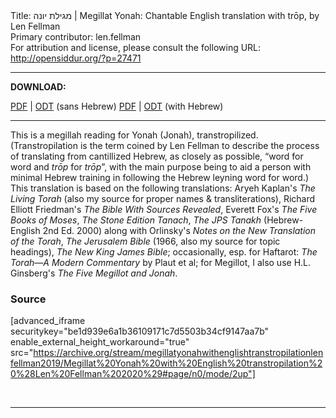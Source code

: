 <html>
<head></head>
<body>
Title: מגילת יונה | Megillat Yonah: Chantable English translation with trōp, by Len Fellman<br />
Primary contributor: len.fellman<br />
For attribution and license, please consult the following URL: <a href="http://opensiddur.org/?p=27471">http://opensiddur.org/?p=27471</a>
<p />
<hr />

<strong>DOWNLOAD:</strong> 

<a href="https://archive.org/download/megillatyonahwithenglishtranstropilationlenfellman2019/Megillat%20Yonah%20with%20English%20transtropilation%20%28Len%20Fellman%202020%29%20-%20english%20only.pdf">PDF</a> | <a href="https://archive.org/download/megillatyonahwithenglishtranstropilationlenfellman2019/Megillat%20Yonah%20with%20English%20transtropilation%20%28Len%20Fellman%202020%29%20-%20english%20only.odt">ODT</a> (sans Hebrew) 
<a href="https://archive.org/download/megillatyonahwithenglishtranstropilationlenfellman2019/Megillat%20Yonah%20with%20English%20transtropilation%20%28Len%20Fellman%202020%29.pdf">PDF</a> | <a href="https://archive.org/download/megillatyonahwithenglishtranstropilationlenfellman2019/Megillat%20Yonah%20with%20English%20transtropilation%20%28Len%20Fellman%202020%29.odt">ODT</a> (with Hebrew)

<hr />

This is a megillah reading for Yonah (Jonah), transtropilized. (Transtropilation is the term coined by Len Fellman to describe the process of translating from cantillized Hebrew, as closely as possible, “word for word and <em>trōp</em> for <em>trōp</em>”, with the main purpose being to aid a person with minimal Hebrew training in following the Hebrew leyning word for word.) This translation is based on the following translations: Aryeh Kaplan's <em>The Living Torah</em> (also my source for proper names &amp; transliterations), Richard Elliott Friedman's <em>The Bible With Sources Revealed</em>, Everett Fox's <em>The Five Books of Moses</em>, <em>The Stone Edition Tanach</em>, <em>The JPS Tanakh</em> (Hebrew-English 2nd Ed. 2000) along with Orlinsky's <em>Notes on the New Translation of the Torah</em>, <em>The Jerusalem Bible</em> (1966, also my source for topic headings), <em>The New King James Bible</em>; occasionally, esp. for Haftarot: <em>The Torah—A Modern Commentary</em> by Plaut et al; for Megillot, I also use H.L. Ginsberg's <em>The Five Megillot and Jonah</em>.

<h3>Source</h3>

[advanced_iframe securitykey="be1d939e6a1b36109171c7d5503b34cf9147aa7b" enable_external_height_workaround="true" src="https://archive.org/stream/megillatyonahwithenglishtranstropilationlenfellman2019/Megillat%20Yonah%20with%20English%20transtropilation%20%28Len%20Fellman%202020%29#page/n0/mode/2up"]

&nbsp;

<hr />

&nbsp;
</body>
</html>